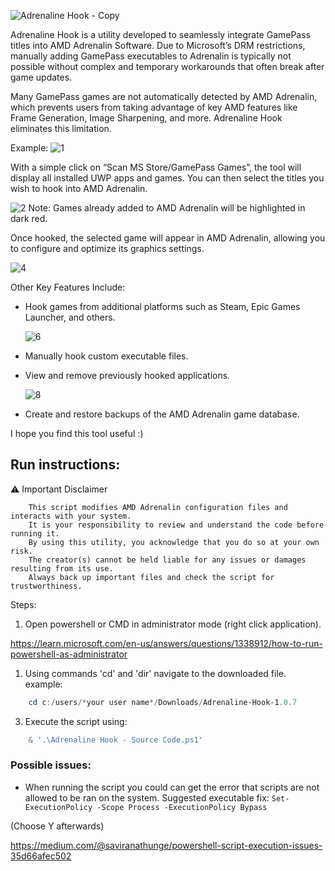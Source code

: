 ![Adrenaline Hook - Copy](https://github.com/user-attachments/assets/fc06c1f1-0f69-4b73-9e00-2f7c977fbf0b)


Adrenaline Hook is a utility developed to seamlessly integrate GamePass titles into AMD Adrenalin Software. Due to Microsoft’s DRM restrictions, manually adding GamePass executables to Adrenalin is typically not possible without complex and temporary workarounds that often break after game updates.

Many GamePass games are not automatically detected by AMD Adrenalin, which prevents users from taking advantage of key AMD features like Frame Generation, Image Sharpening, and more. Adrenaline Hook eliminates this limitation.

Example:
![1](https://github.com/user-attachments/assets/6efb72ae-c272-4c41-b3c5-87ed97653b45)

With a simple click on “Scan MS Store/GamePass Games”, the tool will display all installed UWP apps and games. You can then select the titles you wish to hook into AMD Adrenalin.

![2](https://github.com/user-attachments/assets/de1812fc-983a-4721-b1e3-8ad5ce39546a)
Note: Games already added to AMD Adrenalin will be highlighted in dark red.

Once hooked, the selected game will appear in AMD Adrenalin, allowing you to configure and optimize its graphics settings.

![4](https://github.com/user-attachments/assets/7cc09e2b-cd7a-4aa4-823f-84c1c361cb3e)

Other Key Features Include:

- Hook games from additional platforms such as Steam, Epic Games Launcher, and others.

  ![6](https://github.com/user-attachments/assets/e60b2439-8ae7-4b01-87bf-c816d6a667c4)

- Manually hook custom executable files.
- View and remove previously hooked applications.

  ![8](https://github.com/user-attachments/assets/afe35285-e167-4f8f-98a0-7d816b92255e)

- Create and restore backups of the AMD Adrenalin game database.

I hope you find this tool useful :)


## Run instructions:

⚠️ Important Disclaimer
```
    This script modifies AMD Adrenalin configuration files and interacts with your system.
    It is your responsibility to review and understand the code before running it.
    By using this utility, you acknowledge that you do so at your own risk.
    The creator(s) cannot be held liable for any issues or damages resulting from its use.
    Always back up important files and check the script for trustworthiness.
```
Steps: 
1. Open powershell or CMD in administrator mode (right click application).

https://learn.microsoft.com/en-us/answers/questions/1338912/how-to-run-powershell-as-administrator
1. Using commands 'cd' and 'dir' navigate to the downloaded file. example: 
```powershell #
    cd c:/users/*your user name*/Downloads/Adrenaline-Hook-1.0.7
```

3. Execute the script using: 
```powershell #
    & '.\Adrenaline Hook - Source Code.ps1'
```
### Possible issues:
- When running the script you could can get the error that scripts are not allowed to be ran on the system. Suggested executable fix: 
```Set-ExecutionPolicy -Scope Process -ExecutionPolicy Bypass```  

(Choose Y afterwards)

https://medium.com/@saviranathunge/powershell-script-execution-issues-35d66afec502


